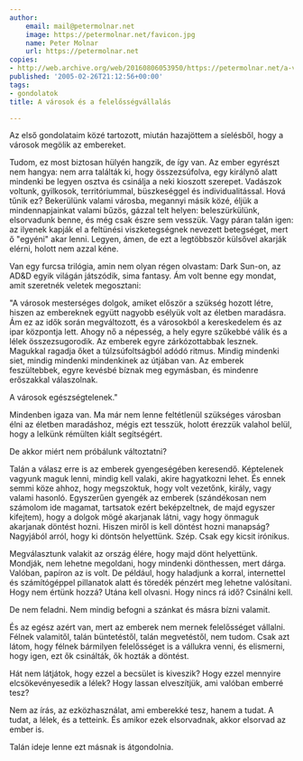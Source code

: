 ```yaml
---
author:
    email: mail@petermolnar.net
    image: https://petermolnar.net/favicon.jpg
    name: Peter Molnar
    url: https://petermolnar.net
copies:
- http://web.archive.org/web/20160806053950/https://petermolnar.net/a-varosok-es-a-felelossegvallalas/
published: '2005-02-26T21:12:56+00:00'
tags:
- gondolatok
title: A városok és a felelősségvállalás

---
```


Az első gondolataim közé tartozott, miután hazajöttem a síelésből, hogy
a városok megölik az embereket.

Tudom, ez most biztosan hülyén hangzik, de így van. Az ember egyrészt
nem hangya: nem arra találták ki, hogy összezsúfolva, egy királynő alatt
mindenki be legyen osztva és csinálja a neki kioszott szerepet. Vadászok
voltunk, gyilkosok, territóriummal, büszkeséggel és individualitással.
Hová tűnik ez? Bekerülünk valami városba, megannyi másik közé, éljük a
mindennapjainkat valami bűzös, gázzal telt helyen: beleszürkülünk,
elsorvadunk benne, és még csak észre sem vesszük. Vagy páran talán igen:
az ilyenek kapják el a feltünési viszketegségnek nevezett betegséget,
mert ő "egyéni" akar lenni. Legyen, ámen, de ezt a legtöbbször külsővel
akarják elérni, holott nem azzal kéne.

Van egy furcsa trilógia, amin nem olyan régen olvastam: Dark Sun-on, az
AD&D egyik világán játszódik, sima fantasy. Ám volt benne egy mondat,
amit szeretnék veletek megosztani:

"A városok mesterséges dolgok, amiket először a szükség hozott létre,
hiszen az embereknek együtt nagyobb esélyük volt az életben maradásra.
Ám ez az idők során megváltozott, és a városokból a kereskedelem és az
ipar központja lett. Ahogy nő a népesség, a hely egyre szűkebbé válik és
a lélek összezsugorodik. Az emberek egyre zárkózottabbak lesznek.
Magukkal ragadja őket a túlzsúfoltságból adódó ritmus. Mindig mindenki
siet, mindig mindenki mindenkinek az útjában van. Az emberek
feszültebbek, egyre kevésbé bíznak meg egymásban, és mindenre erőszakkal
válaszolnak.

A városok egészségtelenek."

Mindenben igaza van. Ma már nem lenne feltétlenül szükséges városban
élni az életben maradáshoz, mégis ezt tesszük, holott érezzük valahol
belül, hogy a lelkünk rémülten kiált segítségért.

De akkor miért nem próbálunk változtatni?

Talán a válasz erre is az emberek gyengeségében keresendő. Képtelenek
vagyunk maguk lenni, mindig kell valaki, akire hagyatkozni lehet. És
ennek semmi köze ahhoz, hogy megszoktuk, hogy volt vezetőnk, király,
vagy valami hasonló. Egyszerűen gyengék az emberek (szándékosan nem
számolom ide magamat, tartsatok ezért beképzeltnek, de majd egyszer
kifejtem), hogy a dolgok mögé akarjanak látni, vagy hogy önmaguk
akarjanak döntést hozni. Hiszen miről is kell döntést hozni manapság?
Nagyjából arról, hogy ki döntsön helyettünk. Szép. Csak egy kicsit
irónikus.

Megválasztunk valakit az ország élére, hogy majd dönt helyettünk.
Mondják, nem lehetne megoldani, hogy mindenki dönthessen, mert dárga.
Valóban, papíron az is volt. De például, hogy haladjunk a korral,
internettel és számítógéppel pillanatok alatt és töredék pénzért meg
lehetne valósítani. Hogy nem értünk hozzá? Utána kell olvasni. Hogy
nincs rá idő? Csinálni kell.

De nem feladni. Nem mindig befogni a szánkat és másra bízni valamit.

És az egész azért van, mert az emberek nem mernek felelősséget vállalni.
Félnek valamitől, talán büntetéstől, talán megvetéstől, nem tudom. Csak
azt látom, hogy félnek bármilyen felelősséget is a vállukra venni, és
elismerni, hogy igen, ezt ők csinálták, ők hozták a döntést.

Hát nem látjátok, hogy ezzel a becsület is kiveszik? Hogy ezzel mennyire
elcsökevényesedik a lélek? Hogy lassan elveszítjük, ami valóban emberré
tesz?

Nem az írás, az ezközhasználat, ami emberekké tesz, hanem a tudat. A
tudat, a lélek, és a tetteink. És amikor ezek elsorvadnak, akkor
elsorvad az ember is.

Talán ideje lenne ezt másnak is átgondolnia.